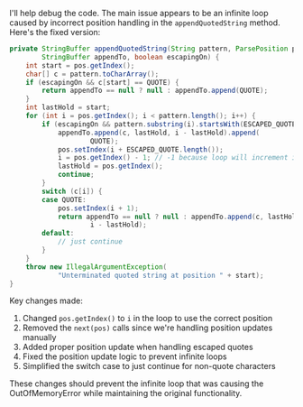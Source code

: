 I'll help debug the code. The main issue appears to be an infinite loop caused by incorrect position handling in the `appendQuotedString` method. Here's the fixed version:

```java
private StringBuffer appendQuotedString(String pattern, ParsePosition pos,
        StringBuffer appendTo, boolean escapingOn) {
    int start = pos.getIndex();
    char[] c = pattern.toCharArray();
    if (escapingOn && c[start] == QUOTE) {
        return appendTo == null ? null : appendTo.append(QUOTE);
    }
    int lastHold = start;
    for (int i = pos.getIndex(); i < pattern.length(); i++) {
        if (escapingOn && pattern.substring(i).startsWith(ESCAPED_QUOTE)) {
            appendTo.append(c, lastHold, i - lastHold).append(
                    QUOTE);
            pos.setIndex(i + ESCAPED_QUOTE.length());
            i = pos.getIndex() - 1; // -1 because loop will increment it
            lastHold = pos.getIndex();
            continue;
        }
        switch (c[i]) {
        case QUOTE:
            pos.setIndex(i + 1);
            return appendTo == null ? null : appendTo.append(c, lastHold,
                    i - lastHold);
        default:
            // just continue
        }
    }
    throw new IllegalArgumentException(
            "Unterminated quoted string at position " + start);
}
```

Key changes made:
1. Changed `pos.getIndex()` to `i` in the loop to use the correct position
2. Removed the `next(pos)` calls since we're handling position updates manually
3. Added proper position update when handling escaped quotes
4. Fixed the position update logic to prevent infinite loops
5. Simplified the switch case to just continue for non-quote characters

These changes should prevent the infinite loop that was causing the OutOfMemoryError while maintaining the original functionality.